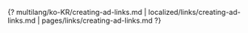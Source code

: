 {? multilang/ko-KR/creating-ad-links.md | localized/links/creating-ad-links.md | pages/links/creating-ad-links.md ?}
